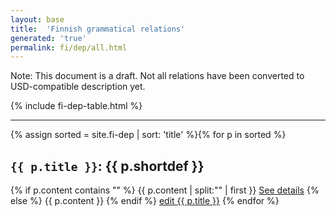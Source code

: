 ```yaml
---
layout: base
title:  'Finnish grammatical relations'
generated: 'true'
permalink: fi/dep/all.html
---
```


Note: This document is a draft. Not all relations have been converted to USD-compatible description yet.

{% include fi-dep-table.html %}

----------

{% assign sorted = site.fi-dep | sort: 'title' %}{% for p in sorted %}
<a id="al-fi-dep/{{ p.title }}" class="al-dest"/>
<h2><code>{{ p.title }}</code>: {{ p.shortdef }}</h2>
{% if p.content contains "<!--details-->" %}    
{{ p.content | split:"<!--details-->" | first }}
<a href="{{ p.title }}" class="al-doc">See details</a>
{% else %}
{{ p.content }}
{% endif %}
<a href="{{ site.git_edit }}/{% if p.collection %}{{ p.relative_path }}{% else %}{{ p.path }}{% endif %}" target="#">edit {{ p.title }}</a>
{% endfor %}
